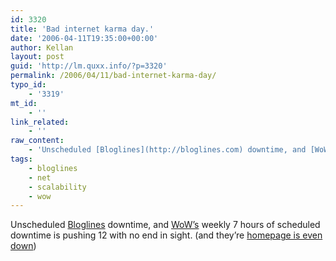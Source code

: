 ```yaml
---
id: 3320
title: 'Bad internet karma day.'
date: '2006-04-11T19:35:00+00:00'
author: Kellan
layout: post
guid: 'http://lm.quxx.info/?p=3320'
permalink: /2006/04/11/bad-internet-karma-day/
typo_id:
    - '3319'
mt_id:
    - ''
link_related:
    - ''
raw_content:
    - 'Unscheduled [Bloglines](http://bloglines.com) downtime, and [WoW\''s](http://www.worldofwarcraft.com/) weekly 7 hours of scheduled downtime is pushing 12 with no end in sight. (and they\''re [homepage is even down](http://flickr.com/photos/kellan/127190801/))'
tags:
    - bloglines
    - net
    - scalability
    - wow
---
```


Unscheduled [Bloglines](http://bloglines.com) downtime, and [WoW’s](http://www.worldofwarcraft.com/) weekly 7 hours of scheduled downtime is pushing 12 with no end in sight. (and they’re [homepage is even down](http://flickr.com/photos/kellan/127190801/))